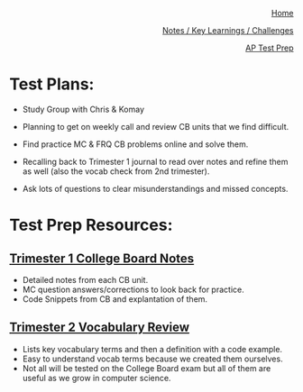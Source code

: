 <p align="right"><a href="https://calebkimsd.github.io/Tri-3-CSA/">Home</a></p>
<p align="right"><a href="https://calebkimsd.github.io/Tri-3-CSA/notes">Notes / Key Learnings / Challenges</a></p>
<p align="right"><a href="https://calebkimsd.github.io/Tri-3-CSA/testprep">AP Test Prep</a></p>




# Test Plans:
- Study Group with Chris & Komay

- Planning to get on weekly call and review CB units that we find difficult. 

- Find practice MC & FRQ CB problems online and solve them. 

- Recalling back to Trimester 1 journal to read over notes and refine them as well (also the vocab check from 2nd trimester).

- Ask lots of questions to clear misunderstandings and missed concepts.


# Test Prep Resources: 

## [Trimester 1 College Board Notes](https://docs.google.com/document/d/135DrnlGz_x3aS1VKtcEAPxDL_fop-vf0kh6IHFR8n9M/edit#heading=h.e4p0tpkxp00v) 

- Detailed notes from each CB unit. 
- MC question answers/corrections to look back for practice. 
- Code Snippets from CB and explantation of them. 

## [Trimester 2 Vocabulary Review](https://github.com/ChristopherDuroiu/usb-c/wiki/Caleb-&-Chris-Tech-Talk-6-Vocab)

- Lists key vocabulary terms and then a definition with a code example. 
- Easy to understand vocab terms because we created them ourselves.
- Not all will be tested on the College Board exam but all of them are useful as we grow in computer science. 
